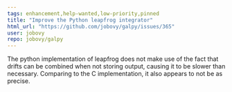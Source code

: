 ```yaml
---
tags: enhancement,help-wanted,low-priority,pinned
title: "Improve the Python leapfrog integrator"
html_url: "https://github.com/jobovy/galpy/issues/365"
user: jobovy
repo: jobovy/galpy
---
```


The python implementation of leapfrog does not make use of the fact that drifts can be combined when not storing output, causing it to be slower than necessary. Comparing to the C implementation, it also appears to not be as precise.
